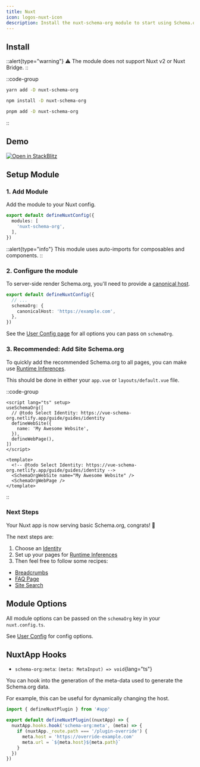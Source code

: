 ```yaml
---
title: Nuxt
icon: logos-nuxt-icon
description: Install the nuxt-schema-org module to start using Schema.org in your Nuxt app.
---
```


## Install

::alert{type="warning"}
⚠️ The module does not support Nuxt v2 or Nuxt Bridge.
::

::code-group

```bash [yarn]
yarn add -D nuxt-schema-org
```

```bash [npm]
npm install -D nuxt-schema-org
```

```bash [pnpm]
pnpm add -D nuxt-schema-org
```

::

## Demo

<a href="https://stackblitz.com/edit/nuxt-starter-z9np1t?file=app.vue" target="_blank">
  <img alt="Open in StackBlitz" src="https://camo.githubusercontent.com/bf5c9492905b6d3b558552de2c848c7cce2e0a0f0ff922967115543de9441522/68747470733a2f2f646576656c6f7065722e737461636b626c69747a2e636f6d2f696d672f6f70656e5f696e5f737461636b626c69747a2e737667">
</a>


## Setup Module

### 1. Add Module

Add the module to your Nuxt config.

```ts [nuxt.config.ts]
export default defineNuxtConfig({
  modules: [
    'nuxt-schema-org',
  ],
})
```

::alert{type="info"}
This module uses auto-imports for composables and components.
::


### 2. Configure the module

To server-side render Schema.org, you'll need to provide a [canonical host](https://developers.google.com/search/docs/advanced/crawling/consolidate-duplicate-urls). 

```ts nuxt.config.ts
export default defineNuxtConfig({
  // ...
  schemaOrg: {
    canonicalHost: 'https://example.com',
  },
})
```

See the [User Config page](/guide/guides/user-config) for all options you can pass on `schemaOrg`.

### 3. Recommended: Add Site Schema.org

To quickly add the recommended Schema.org to all pages, you can make use [Runtime Inferences](/guide/getting-started/how-it-works#runtime-inferences).

This should be done in either your `app.vue` or `layouts/default.vue` file.

::code-group

```vue [Composition API]
<script lang="ts" setup>
useSchemaOrg([
  // @todo Select Identity: https://vue-schema-org.netlify.app/guide/guides/identity
  defineWebSite({
    name: 'My Awesome Website',
  }),
  defineWebPage(),
])
</script>
```

```vue [Component API]
<template>
  <!-- @todo Select Identity: https://vue-schema-org.netlify.app/guide/guides/identity -->
  <SchemaOrgWebSite name="My Awesome Website" />
  <SchemaOrgWebPage />
</template>
```

::

### Next Steps

Your Nuxt app is now serving basic Schema.org, congrats! 🎉

The next steps are:
1. Choose an [Identity](/guide/guides/identity)
2. Set up your pages for [Runtime Inferences](/guide/getting-started/how-it-works#runtime-inferences)
3. Then feel free to follow some recipes:

- [Breadcrumbs](/guide/recipes/breadcrumbs)
- [FAQ Page](/guide/recipes/faq)
- [Site Search](/guide/recipes/site-search)


## Module Options

All module options can be passed on the `schemaOrg` key in your `nuxt.config.ts`.

See [User Config](/guide/guides/user-config) for config options.

## NuxtApp Hooks

- `schema-org:meta`: `(meta: MetaInput) => void`{lang="ts"}

You can hook into the generation of the meta-data used to generate the Schema.org data. 

For example, this can be useful
for dynamically changing the host.



```ts [my-nuxt-plugin.ts]
import { defineNuxtPlugin } from '#app'

export default defineNuxtPlugin((nuxtApp) => {
  nuxtApp.hooks.hook('schema-org:meta', (meta) => {
    if (nuxtApp._route.path === '/plugin-override') {
      meta.host = 'https://override-example.com'
      meta.url = `${meta.host}${meta.path}`
    }
  })
})

```
